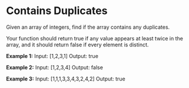 # Contains Duplicates
Given an array of integers, find if the array contains any duplicates.

Your function should return true if any value appears at least twice in the array, and it should return false if every element is distinct.

**Example 1:**
    Input: [1,2,3,1]
    Output: true

**Example 2:**
    Input: [1,2,3,4]
    Output: false

**Example 3:**
    Input: [1,1,1,3,3,4,3,2,4,2]
    Output: true